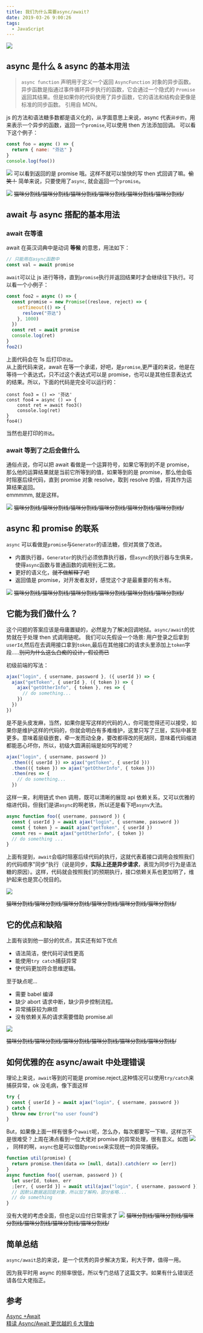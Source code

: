 ```yaml
---
title: 我们为什么需要async/await?
date: 2019-03-26 9:00:26
tags:
  - JavaScript
---
```


![](https://user-gold-cdn.xitu.io/2019/3/25/169b4d7c57ad2ba6?w=1270&h=642&f=png&s=61453)

## async 是什么 & async 的基本用法

> `async function` 声明用于定义一个返回 `AsyncFunction` 对象的异步函数。异步函数是指通过事件循环异步执行的函数，它会通过一个隐式的 `Promise` 返回其结果。但是如果你的代码使用了异步函数，它的语法和结构会更像是标准的同步函数。
> 引用自 MDN。

js 的方法和语法糖多数都是语义化的，从字面意思上来说，async 代表`异步的`，用来表示一个异步的函数，返回一个`promise`,可以使用 then 方法添加回调。
可以看下这个例子：

<!--more-->

```js
const foo = async () => {
  return { name: "芬达" }
}
console.log(foo())
```

![](https://user-gold-cdn.xitu.io/2019/3/25/169b5007faef78cc?w=361&h=98&f=png&s=11660)
可以看到返回的是 promise 哦。这样不就可以愉快的写 then 式回调了嘛。~~偷笑！~~
简单来说，只要使用了`async`, 就会返回一个`promise`。

![](https://user-gold-cdn.xitu.io/2019/3/25/169b506cf80d02fd?w=700&h=700&f=jpeg&s=41556)
~~猫咪分割线/猫咪分割线/猫咪分割线/猫咪分割线/猫咪分割线/猫咪分割线/~~

## await 与 async 搭配的基本用法

### await 在等谁

await 在英汉词典中是动词 **等候** 的意思，用法如下：

```js
// 只能用在async函数中
const val = await promise
```

`await`可以让 js 进行等待，直到`promise`执行并返回结果时才会继续往下执行。可以看一个小例子：

```js
const foo2 = async () => {
  const promise = new Promise((reslove, reject) => {
    setTimeout(() => {
      reslove("芬达")
    }, 1000)
  })
  const ret = await promise
  console.log(ret)
}
foo2()
```

上面代码会在 1s 后打印`芬达`。  
从上面代码来说，await 在等一个承诺，好吧，是`promise`,更严谨的来说，他是在等待一个表达式，只不过这个表达式可以是 promise，也可以是其他任意表达式的结果。所以，下面的代码是完全可以运行的：

```
const foo3 = () => '芬达'
const foo4 = async () => {
    const ret = await foo3()
    console.log(ret)
}
foo4()
```

当然也是打印的`芬达`。

### await 等到了之后会做什么

通俗点说，你可以把 await 看做是一个运算符号，如果它等到的不是 promise，那么他的运算结果就是当前它所等到的值，如果等到的是 promise，那么他会临时阻塞后续代码，直到 promise 对象 resolve，取到 resolve 的值，将其作为运算结果返回。  
emmmmm, 就是这样。

![](https://user-gold-cdn.xitu.io/2019/3/25/169b528636e3055d?w=500&h=313&f=jpeg&s=28421)
~~猫咪分割线/猫咪分割线/猫咪分割线/猫咪分割线/猫咪分割线/猫咪分割线/~~

## async 和 promise 的联系

`async` 可以看做是`promise`与`Generator`的语法糖，但对其做了改进。

- 内置执行器，`Generator`的执行必须依靠执行器，但`async`的执行器与生俱来，使得`async`函数与普通函数的调用别无二致。
- 更好的语义化，~~就不做解释了吧~~
- 返回值是 promise，对开发者友好，感觉这个才是最重要的有木有。

![](https://user-gold-cdn.xitu.io/2019/3/25/169b54398321aa3a?w=534&h=300&f=jpeg&s=17342)
~~猫咪分割线/猫咪分割线/猫咪分割线/猫咪分割线/猫咪分割线/猫咪分割线/~~

## 它能为我们做什么？

这个问题的答案应该是毋庸置疑的，必然是为了解决回调地狱。`async/await`的优势就在于处理 then 式调用链呢。
我们可以先假设一个场景: 用户登录之后拿到`userId`,然后在去调用接口拿到`token`,最后在其他接口的请求头里添加上`token`字段.....~~别问为什么这么白痴的设计，假设而已~~

初级前端的写法：

```js
ajax("login", { username, password }, ({ userId }) => {
  ajax("getToken", { userId }, ({ token }) => {
    ajax("getOtherInfo", { token }, res => {
      // do something...
    })
  })
})
```

是不是头皮发麻，当然，如果你是写这样的代码的人，你可能觉得还可以接受，如果你是维护这样的代码的，你就会明白有多难维护，这里只写了三层，实际中甚至更多。意味着层级嵌套，牵一发而动全身，要改都得改的死胡同，意味着代码缩进都能恶心坏你，所以，初级大圆满前端是如何写的呢？

```js
ajax("login", { username, password })
  .then(({ userId }) => ajax("getToken", { userId }))
  .then(({ token }) => ajax("getOtherInfo", { token }))
  .then(res => {
    // do something...
  })
```

这样一来，利用链式 then 调用，既可以清晰的展现 api 依赖关系，又可以优雅的缩进代码，但我们是讲`async`的啊老铁，所以还是看下吧`asynv`大法。

```js
async function foo({ username, password }) {
  const { userId } = await ajax("login", { username, password })
  const { token } = await ajax("getToken", { userId })
  const res = await ajax("getOtherInfo", { token })
  // do something ...
}
```

上面有提到，`await`会临时阻塞后续代码的执行，这就代表着接口调用会按照我们的代码顺序"同步"执行（说是同步，**实际上还是异步请求**，表现为同步行为是语法糖的原因）。这样，代码就会按照我们的预期执行，接口依赖关系也更加明了，维护起来也是赏心悦目的。

![](https://user-gold-cdn.xitu.io/2019/3/25/169b5749469a3522?w=500&h=276&f=gif&s=489765)

~~猫咪分割线/猫咪分割线/猫咪分割线/猫咪分割线/猫咪分割线/猫咪分割线/~~

## 它的优点和缺陷

上面有谈到他一部分的优点，其实还有如下优点

- 语法简洁，使代码可读性更高
- 能使用`try catch`捕获异常
- 使代码更加符合思维逻辑。

至于缺点呢...

- 需要 babel 编译
- 缺少 abort 请求中断，缺少异步控制流程。
- 异常捕获较为麻烦
- 没有依赖关系的请求需要借助 promise.all

![](https://user-gold-cdn.xitu.io/2019/3/25/169b5815659f27b9?w=500&h=500&f=jpeg&s=28853)

~~猫咪分割线/猫咪分割线/猫咪分割线/猫咪分割线/猫咪分割线/猫咪分割线/~~

## 如何优雅的在 async/await 中处理错误

理论上来说，`await`等到的可能是 promise.reject,这种情况可以使用`try/catch`来捕获异常，ok 没毛病，像下面这样

```js
try {
  const { userId } = await ajax("login", { username, password })
} catch {
  throw new Error("no user found")
}
```

But，如果像上面一样有很多个`await`呢，怎么办，每次都要写一下嘛，这样岂不是很难受？上周在沸点看到一位大佬对 promise 的异常处理，很有意义。如图
![](https://user-gold-cdn.xitu.io/2019/3/25/169b58a27cf51e28?w=1098&h=1062&f=jpeg&s=85317)，
同样的啊，`async`也是可以借助`promise`来实现统一的异常捕获。

```js
function util(promise) {
  return promise.then(data => [null, data]).catch(err => [err])
}
async function foo({ usernam, password }) {
  let userId, token, err
  ;[err, { userId }] = await util(ajax("login", { username, password }))
  // 因默认数据返回是对象，所以加了解构，部分省略...
  // do something
}
```

没有大佬的考虑全面，但也足以应付日常需求了
![](https://user-gold-cdn.xitu.io/2019/3/25/169b59377ec4cebd?w=500&h=313&f=jpeg&s=23324)
~~猫咪分割线/猫咪分割线/猫咪分割线/猫咪分割线/猫咪分割线/猫咪分割线/~~

## 简单总结

`async/await`总的来说，是一个优秀的异步解决方案，利大于弊，值得一用。

因为我平时用 async 的频率很低，所以专门总结了这篇文字。如果有什么错误还请各位大佬指正。

## 参考

[Async +Await](https://juejin.im/post/5ab60c606fb9a028bc2db1d4)  
[精读 Async/Await 更优越的 6 大理由](https://zhuanlan.zhihu.com/p/26505825)
